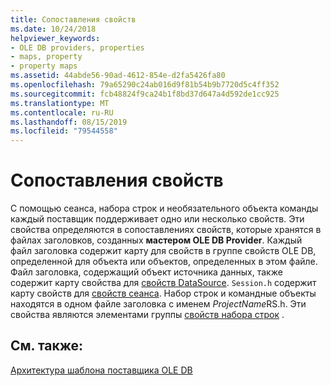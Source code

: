 ```yaml
---
title: Сопоставления свойств
ms.date: 10/24/2018
helpviewer_keywords:
- OLE DB providers, properties
- maps, property
- property maps
ms.assetid: 44abde56-90ad-4612-854e-d2fa5426fa80
ms.openlocfilehash: 79a65290c24ab016d9f81b54b9b7720d5c4ff352
ms.sourcegitcommit: fcb48824f9ca24b1f8bd37d647a4d592de1cc925
ms.translationtype: MT
ms.contentlocale: ru-RU
ms.lasthandoff: 08/15/2019
ms.locfileid: "79544558"
---
```

# <a name="property-maps"></a>Сопоставления свойств

С помощью сеанса, набора строк и необязательного объекта команды каждый поставщик поддерживает одно или несколько свойств. Эти свойства определяются в сопоставлениях свойств, которые хранятся в файлах заголовков, созданных **мастером OLE DB Provider**. Каждый файл заголовка содержит карту для свойств в группе свойств OLE DB, определенной для объекта или объектов, определенных в этом файле. Файл заголовка, содержащий объект источника данных, также содержит карту свойства для [свойств DataSource](/previous-versions/windows/desktop/ms724188(v=vs.85)). `Session.h` содержит карту свойств для [свойств сеанса](/previous-versions/windows/desktop/ms714221(v=vs.85)). Набор строк и командные объекты находятся в одном файле заголовка с именем *ProjectName*RS.h. Эти свойства являются элементами группы [свойств набора строк](/previous-versions/windows/desktop/ms711252(v=vs.85)) .

## <a name="see-also"></a>См. также:

[Архитектура шаблона поставщика OLE DB](../../data/oledb/ole-db-provider-template-architecture.md)<br/>
